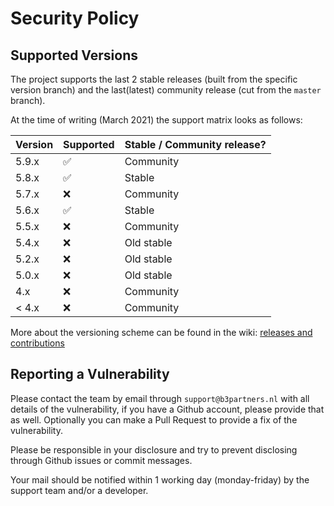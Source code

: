 # Security Policy

## Supported Versions

The project supports the last 2 stable releases (built from the specific version branch) and 
the last(latest) community release (cut from the `master` branch).

At the time of writing (March 2021) the support matrix looks as follows:

| Version | Supported          | Stable / Community release? |
| ------- | ------------------ | --------------------------- |
| 5.9.x   | :white_check_mark: | Community                   |
| 5.8.x   | :white_check_mark: | Stable                      |
| 5.7.x   | :x:                | Community                   |
| 5.6.x   | :white_check_mark: | Stable                      |
| 5.5.x   | :x:                | Community                   |
| 5.4.x   | :x:                | Old stable                  |
| 5.2.x   | :x:                | Old stable                  |
| 5.0.x   | :x:                | Old stable                  |
| 4.x     | :x:                | Community                   |
| < 4.x   | :x:                | Community                   |

More about the versioning scheme can be found in the wiki: [releases and contributions](https://github.com/B3Partners/tailormap/wiki/releasesAndContributions)

## Reporting a Vulnerability

Please contact the team by email through `support@b3partners.nl` with all details 
of the vulnerability, if you have a Github account, please provide that as well. 
Optionally you can make a Pull Request to provide a fix of the vulnerability. 

Please be responsible in your disclosure and try to prevent disclosing 
through Github issues or commit messages.

Your mail should be notified within 1 working day (monday-friday) by the 
support team and/or a developer.

